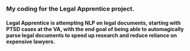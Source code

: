 ### My coding for the Legal Apprentice project.

#### Legal Apprentice is attempting NLP on legal documents, starting with PTSD cases at the VA, with the end goal of being able to automagically parse legal documents to speed up research and reduce reliance on expensive lawyers.
